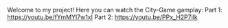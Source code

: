 Welcome to my project!
Here you can watch the City-Game gamplay:
Part 1: https://youtu.be/fYmMYl7w1xI
Part 2: https://youtu.be/PPx_H2P7ilk

